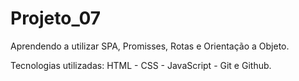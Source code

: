 # Projeto_07
 
Aprendendo a utilizar SPA, Promisses, Rotas e Orientação a Objeto.

Tecnologias utilizadas: HTML - CSS - JavaScript - Git e Github.
